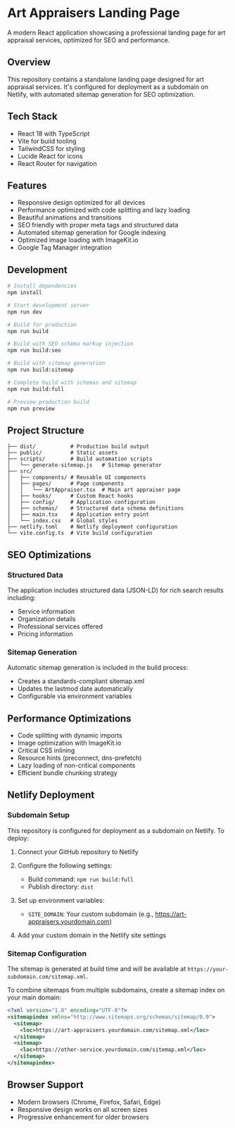 # Art Appraisers Landing Page

A modern React application showcasing a professional landing page for art appraisal services, optimized for SEO and performance.

## Overview

This repository contains a standalone landing page designed for art appraisal services. It's configured for deployment as a subdomain on Netlify, with automated sitemap generation for SEO optimization.

## Tech Stack

- React 18 with TypeScript
- Vite for build tooling
- TailwindCSS for styling
- Lucide React for icons
- React Router for navigation

## Features

- Responsive design optimized for all devices
- Performance optimized with code splitting and lazy loading
- Beautiful animations and transitions
- SEO friendly with proper meta tags and structured data
- Automated sitemap generation for Google indexing
- Optimized image loading with ImageKit.io
- Google Tag Manager integration

## Development

```bash
# Install dependencies
npm install

# Start development server
npm run dev

# Build for production
npm run build

# Build with SEO schema markup injection
npm run build:seo

# Build with sitemap generation
npm run build:sitemap

# Complete build with schemas and sitemap
npm run build:full

# Preview production build
npm run preview
```

## Project Structure

```
├── dist/           # Production build output
├── public/         # Static assets
├── scripts/        # Build automation scripts
│   └── generate-sitemap.js   # Sitemap generator
├── src/
│   ├── components/ # Reusable UI components 
│   ├── pages/      # Page components
│   │   └── ArtAppraiser.tsx  # Main art appraiser page
│   ├── hooks/      # Custom React hooks
│   ├── config/     # Application configuration
│   ├── schemas/    # Structured data schema definitions
│   ├── main.tsx    # Application entry point
│   └── index.css   # Global styles
├── netlify.toml    # Netlify deployment configuration
└── vite.config.ts  # Vite build configuration
```

## SEO Optimizations

### Structured Data
The application includes structured data (JSON-LD) for rich search results including:
- Service information
- Organization details
- Professional services offered
- Pricing information

### Sitemap Generation
Automatic sitemap generation is included in the build process:
- Creates a standards-compliant sitemap.xml
- Updates the lastmod date automatically
- Configurable via environment variables

## Performance Optimizations

- Code splitting with dynamic imports
- Image optimization with ImageKit.io
- Critical CSS inlining
- Resource hints (preconnect, dns-prefetch)
- Lazy loading of non-critical components
- Efficient bundle chunking strategy

## Netlify Deployment

### Subdomain Setup

This repository is configured for deployment as a subdomain on Netlify. To deploy:

1. Connect your GitHub repository to Netlify
2. Configure the following settings:
   - Build command: `npm run build:full`
   - Publish directory: `dist`

3. Set up environment variables:
   - `SITE_DOMAIN`: Your custom subdomain (e.g., https://art-appraisers.yourdomain.com)

4. Add your custom domain in the Netlify site settings

### Sitemap Configuration

The sitemap is generated at build time and will be available at `https://your-subdomain.com/sitemap.xml`.

To combine sitemaps from multiple subdomains, create a sitemap index on your main domain:

```xml
<?xml version="1.0" encoding="UTF-8"?>
<sitemapindex xmlns="http://www.sitemaps.org/schemas/sitemap/0.9">
  <sitemap>
    <loc>https://art-appraisers.yourdomain.com/sitemap.xml</loc>
  </sitemap>
  <sitemap>
    <loc>https://other-service.yourdomain.com/sitemap.xml</loc>
  </sitemap>
</sitemapindex>
```

## Browser Support

- Modern browsers (Chrome, Firefox, Safari, Edge)
- Responsive design works on all screen sizes
- Progressive enhancement for older browsers
